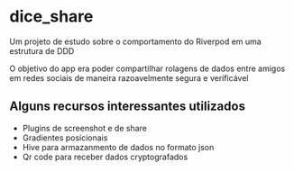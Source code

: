 # dice_share

Um projeto de estudo sobre o comportamento do Riverpod em uma estrutura de DDD

O objetivo do app era poder compartilhar rolagens de dados entre amigos em redes sociais de maneira razoavelmente segura e verificável

## Alguns recursos interessantes utilizados

- Plugins de screenshot e de share
- Gradientes posicionais
- Hive para armazanmento de dados no formato json
- Qr code para receber dados cryptografados
